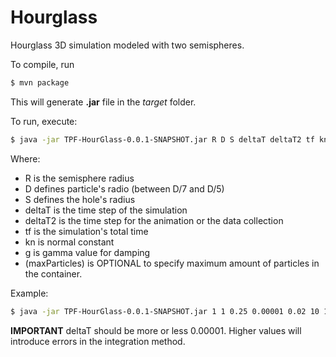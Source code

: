 # Hourglass

Hourglass 3D simulation modeled with two semispheres. 

To compile, run

```bash
$ mvn package
```

This will generate **.jar** file in the *target* folder.

To run, execute:

```bash
$ java -jar TPF-HourGlass-0.0.1-SNAPSHOT.jar R D S deltaT deltaT2 tf kn g (maxParticles)
```

Where:
* R is the semisphere radius
* D defines particle's radio (between D/7 and D/5)
* S defines the hole's radius
* deltaT is the time step of the simulation
* deltaT2 is the time step for the animation or the data collection
* tf is the simulation's total time
* kn is normal constant
* g is gamma value for damping
* (maxParticles) is OPTIONAL to specify maximum amount of particles in the container.

Example:

```bash
$ java -jar TPF-HourGlass-0.0.1-SNAPSHOT.jar 1 1 0.25 0.00001 0.02 10 1E4 100 1
```

**IMPORTANT** deltaT should be more or less 0.00001. Higher values will introduce errors in the integration method.
